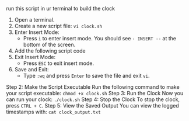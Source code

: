 run this script in ur terminal to build the clock
1. Open a terminal.
2. Create a new script file:
       `vi clock.sh`     
3. Enter Insert Mode:
    - Press `i` to enter insert mode. You should see `- INSERT --` at the bottom of the screen.
4. Add the following script code
5. Exit Insert Mode:
    - Press `ESC` to exit insert mode.
6. Save and Exit:
    - Type `:wq` and press `Enter` to save the file and exit `vi`.

Step 2: Make the Script Executable
Run the following command to make your script executable:
`chmod +x clock.sh`
Step 3: Run the Clock
Now you can run your clock:
`./clock.sh`
Step 4: Stop the Clock
To stop the clock, press `CTRL + C`.
Step 5: View the Saved Output
You can view the logged timestamps with:
`cat clock_output.txt`
